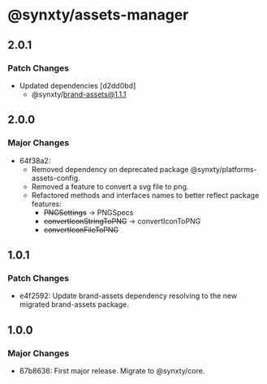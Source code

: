# @synxty/assets-manager

## 2.0.1

### Patch Changes

- Updated dependencies [d2dd0bd]
  - @synxty/brand-assets@1.1.1

## 2.0.0

### Major Changes

- 64f38a2:
  - Removed dependency on deprecated package @synxty/platforms-assets-config.
  - Removed a feature to convert a svg file to png.
  - Refactored methods and interfaces names to better reflect package features:
    - <del>PNGSettings</del> &rarr; PNGSpecs
    - <del>convertIconStringToPNG</del> &rarr; convertIconToPNG
    - <del>convertIconFileToPNG</del>

## 1.0.1

### Patch Changes

- e4f2592: Update brand-assets dependency resolving to the new migrated brand-assets package.

## 1.0.0

### Major Changes

- 67b8636: First major release. Migrate to @synxty/core.
